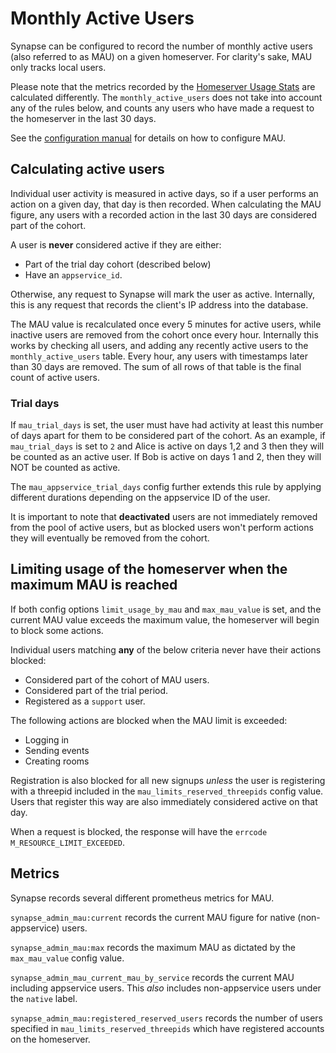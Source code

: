 # Monthly Active Users

Synapse can be configured to record the number of monthly active users (also referred to as MAU) on a given homeserver.
For clarity's sake, MAU only tracks local users.

Please note that the metrics recorded by the [Homeserver Usage Stats](/usage/administration/monitoriing/reporting_homeserver_usage_statistics)
are calculated differently. The `monthly_active_users` does not take into account any of the rules below, and counts any users 
who have made a request to the homeserver in the last 30 days.

See the [configuration manual](/usage/configuration/config_documentation.html#limit_usage_by_mau) for details on how to configure MAU.

## Calculating active users

Individual user activity is measured in active days, so if a user performs an action on a given day, that day is then recorded. When
calculating the MAU figure, any users with a recorded action in the last 30 days are considered part of the cohort.

A user is **never** considered active if they are either:
 - Part of the trial day cohort (described below)
 - Have an `appservice_id`.

Otherwise, any request to Synapse will mark the user as active. Internally, this is any request that records
the client's IP address into the database.

The MAU value is recalculated once every 5 minutes for active users, while inactive users are removed from the cohort once every hour.
Internally this works by checking all users, and adding any recently active users to the `monthly_active_users` table. Every hour, any
users with timestamps later than 30 days are removed. The sum of all rows of that table is the final count of active users.

### Trial days

If `mau_trial_days` is set, the user must have had activity at least this number of days apart for them to be considered part of the cohort.
As an example, if `mau_trial_days` is set to `2` and Alice is active on days 1,2 and 3 then they will be counted as an active user. If Bob
is active on days 1 and 2, then they will NOT be counted as active.

The `mau_appservice_trial_days` config further extends this rule by applying different durations depending on the appservice ID of the user.

It is important to note that **deactivated** users are not immediately removed from the pool of active users, but as blocked users won't
perform actions they will eventually be removed from the cohort.

## Limiting usage of the homeserver when the maximum MAU is reached

If both config options `limit_usage_by_mau` and `max_mau_value` is set, and the current MAU value exceeds the maximum value, the 
homeserver will begin to block some actions.

Individual users matching **any** of the below criteria never have their actions blocked:
  - Considered part of the cohort of MAU users.
  - Considered part of the trial period.
  - Registered as a `support` user. 

The following actions are blocked when the MAU limit is exceeded:
  - Logging in
  - Sending events
  - Creating rooms

Registration is also blocked for all new signups *unless* the user is registering with a threepid included in the `mau_limits_reserved_threepids`
config value. Users that register this way are also immediately considered active on that day.

When a request is blocked, the response will have the `errcode` `M_RESOURCE_LIMIT_EXCEEDED`.

## Metrics

Synapse records several different prometheus metrics for MAU.

`synapse_admin_mau:current` records the current MAU figure for native (non-appservice) users.

`synapse_admin_mau:max` records the maximum MAU as dictated by the `max_mau_value` config value.

`synapse_admin_mau_current_mau_by_service` records the current MAU including appservice users. This *also*
includes non-appservice users under the `native` label.

`synapse_admin_mau:registered_reserved_users` records the number of users specified in `mau_limits_reserved_threepids` which have
registered accounts on the homeserver.
